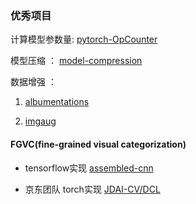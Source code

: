 ### 优秀项目

计算模型参数量:  [pytorch-OpCounter](https://github.com/Lyken17/pytorch-OpCounter) 

模型压缩 ： [model-compression](https://github.com/666DZY666/model-compression)

数据增强 ：

1. [albumentations](https://github.com/albumentations-team/albumentations)

2. [imgaug](https://github.com/aleju/imgaug)




#### FGVC(fine-grained visual categorization)

- tensorflow实现 [assembled-cnn](https://github.com/clovaai/assembled-cnn)

- 京东团队 torch实现 [JDAI-CV/DCL](https://github.com/JDAI-CV/DCL)


